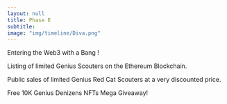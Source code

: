 ```yaml
---
layout: null
title: Phase E
subtitle:
image: "img/timeline/Diva.png"
---
```


Entering the Web3 with a Bang !

Listing of limited Genius Scouters on the Ethereum Blockchain.

Public sales of limited Genius Red Cat Scouters at a very discounted price.

Free 10K Genius Denizens NFTs Mega Giveaway! 
